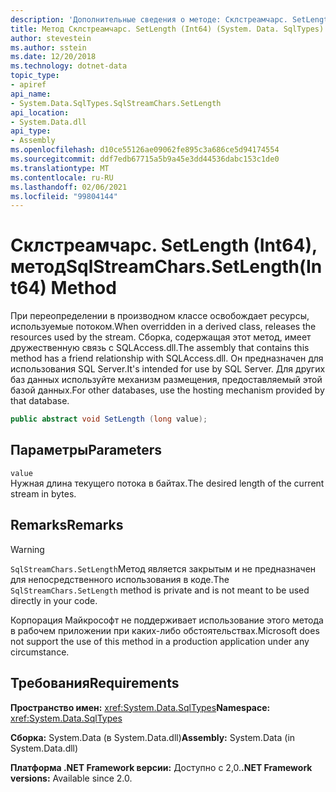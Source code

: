 ```yaml
---
description: 'Дополнительные сведения о методе: Склстреамчарс. SetLength (Int64)'
title: Метод Склстреамчарс. SetLength (Int64) (System. Data. SqlTypes)
author: stevestein
ms.author: sstein
ms.date: 12/20/2018
ms.technology: dotnet-data
topic_type:
- apiref
api_name:
- System.Data.SqlTypes.SqlStreamChars.SetLength
api_location:
- System.Data.dll
api_type:
- Assembly
ms.openlocfilehash: d10ce55126ae09062fe895c3a686ce5d94174554
ms.sourcegitcommit: ddf7edb67715a5b9a45e3dd44536dabc153c1de0
ms.translationtype: MT
ms.contentlocale: ru-RU
ms.lasthandoff: 02/06/2021
ms.locfileid: "99804144"
---
```

# <a name="sqlstreamcharssetlengthint64-method"></a><span data-ttu-id="0f659-103">Склстреамчарс. SetLength (Int64), метод</span><span class="sxs-lookup"><span data-stu-id="0f659-103">SqlStreamChars.SetLength(Int64) Method</span></span>

<span data-ttu-id="0f659-104">При переопределении в производном классе освобождает ресурсы, используемые потоком.</span><span class="sxs-lookup"><span data-stu-id="0f659-104">When overridden in a derived class, releases the resources used by the stream.</span></span> <span data-ttu-id="0f659-105">Сборка, содержащая этот метод, имеет дружественную связь с SQLAccess.dll.</span><span class="sxs-lookup"><span data-stu-id="0f659-105">The assembly that contains this method has a friend relationship with SQLAccess.dll.</span></span> <span data-ttu-id="0f659-106">Он предназначен для использования SQL Server.</span><span class="sxs-lookup"><span data-stu-id="0f659-106">It's intended for use by SQL Server.</span></span> <span data-ttu-id="0f659-107">Для других баз данных используйте механизм размещения, предоставляемый этой базой данных.</span><span class="sxs-lookup"><span data-stu-id="0f659-107">For other databases, use the hosting mechanism provided by that database.</span></span>

```csharp
public abstract void SetLength (long value);
```

## <a name="parameters"></a><span data-ttu-id="0f659-108">Параметры</span><span class="sxs-lookup"><span data-stu-id="0f659-108">Parameters</span></span>

`value`\
<span data-ttu-id="0f659-109">Нужная длина текущего потока в байтах.</span><span class="sxs-lookup"><span data-stu-id="0f659-109">The desired length of the current stream in bytes.</span></span>

## <a name="remarks"></a><span data-ttu-id="0f659-110">Remarks</span><span class="sxs-lookup"><span data-stu-id="0f659-110">Remarks</span></span>

> [!WARNING]
> <span data-ttu-id="0f659-111">`SqlStreamChars.SetLength`Метод является закрытым и не предназначен для непосредственного использования в коде.</span><span class="sxs-lookup"><span data-stu-id="0f659-111">The `SqlStreamChars.SetLength` method is private and is not meant to be used directly in your code.</span></span>
>
> <span data-ttu-id="0f659-112">Корпорация Майкрософт не поддерживает использование этого метода в рабочем приложении при каких-либо обстоятельствах.</span><span class="sxs-lookup"><span data-stu-id="0f659-112">Microsoft does not support the use of this method in a production application under any circumstance.</span></span>

## <a name="requirements"></a><span data-ttu-id="0f659-113">Требования</span><span class="sxs-lookup"><span data-stu-id="0f659-113">Requirements</span></span>

<span data-ttu-id="0f659-114">**Пространство имен:** <xref:System.Data.SqlTypes></span><span class="sxs-lookup"><span data-stu-id="0f659-114">**Namespace:** <xref:System.Data.SqlTypes></span></span>

<span data-ttu-id="0f659-115">**Сборка:** System.Data (в System.Data.dll)</span><span class="sxs-lookup"><span data-stu-id="0f659-115">**Assembly:** System.Data (in System.Data.dll)</span></span>

<span data-ttu-id="0f659-116">**Платформа .NET Framework версии:** Доступно с 2,0.</span><span class="sxs-lookup"><span data-stu-id="0f659-116">**.NET Framework versions:** Available since 2.0.</span></span>
